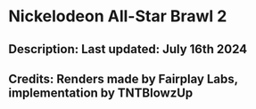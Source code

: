 # Nickelodeon All-Star Brawl 2

## Description: Last updated: July 16th 2024

## Credits: Renders made by Fairplay Labs, implementation by TNTBlowzUp

